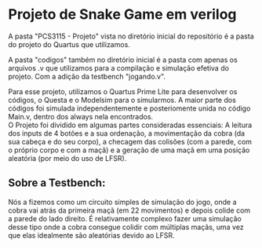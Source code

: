 <h1> Projeto de Snake Game em verilog </h1>

 A pasta "PCS3115 - Projeto" vista no diretório inicial do repositório é a pasta do projeto do Quartus que utilizamos. <br>
 
A pasta "codigos" também no diretório inicial é a pasta com apenas os arquivos .v que utilizamos para a compilação e simulação efetiva do projeto.
Com a adição da testbench "jogando.v".

 Para esse projeto, utilizamos o Quartus Prime Lite para desenvolver os códigos, o Questa e o Modelsim para o simularmos.
A maior parte dos códigos foi simulada independentemente e posteriomente unida no código Main.v, dentro dos always nela encontrados.  <br>
O Projeto foi dividido em algumas partes consideradas essenciais: A leitura dos inputs de 4 botões e a sua ordenação, 
a movimentação da cobra (da sua cabeça e do seu corpo), a checagem das colisões (com a parede, com o próprio corpo e com a maçã) e
a geração de uma maçã em uma posição aleatória (por meio do uso de LFSR). <br>

<h2>Sobre a Testbench:</h2>
Nós a fizemos como um circuito simples de simulação do jogo, onde a cobra vai atrás da primeira maçã (em 22 movimentos) e depois colide com a parede do lado direito.
É relativamente complexo fazer uma simulação desse tipo onde a cobra consegue colidir com múltiplas maçãs, uma vez que elas idealmente são aleatórias devido ao LFSR.


